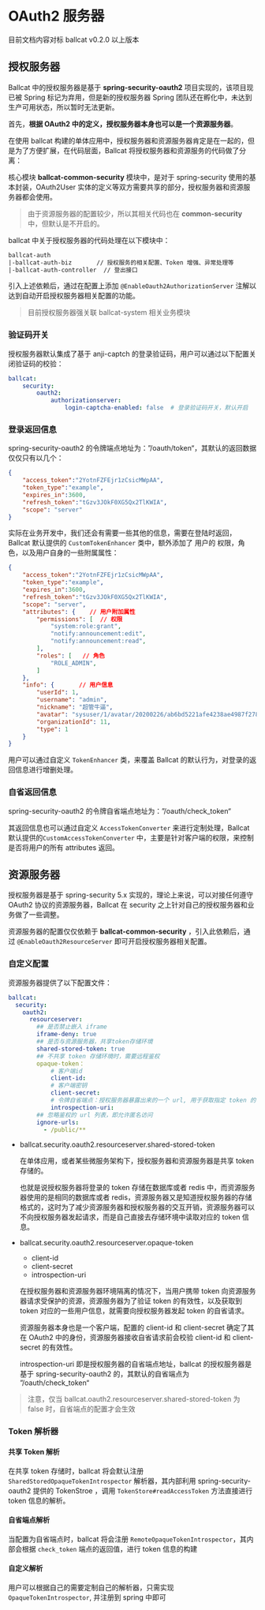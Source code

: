# OAuth2 服务器

目前文档内容对标 ballcat v0.2.0 以上版本

## 授权服务器

Ballcat 中的授权服务器是基于 **spring-security-oauth2** 项目实现的，该项目现已被 Spring 标记为弃用，但是新的授权服务器 Spring 团队还在孵化中，未达到生产可用状态，所以暂时无法更新。



首先，**根据 OAuth2 中的定义，授权服务器本身也可以是一个资源服务器**。

在使用 ballcat 构建的单体应用中，授权服务器和资源服务器肯定是在一起的，但是为了方便扩展，在代码层面，Ballcat 将授权服务器和资源服务的代码做了分离：



核心模块 **ballcat-common-security** 模块中，是对于 spring-security 使用的基本封装，OAuth2User 实体的定义等双方需要共享的部分，授权服务器和资源服务器都会使用。

> 由于资源服务器的配置较少，所以其相关代码也在 **common-security**  中，但默认是不开启的。



ballcat 中关于授权服务器的代码处理在以下模块中：

```xml
ballcat-auth
|-ballcat-auth-biz		 // 授权服务的相关配置、Token 增强、异常处理等
|-ballcat-auth-controller  // 登出接口
```

引入上述依赖后，通过在配置上添加 `@EnableOauth2AuthorizationServer` 注解以达到自动开启授权服务器相关配置的功能。

> 目前授权服务器强关联 ballcat-system 相关业务模块



### 验证码开关

授权服务器默认集成了基于 anji-captch 的登录验证码，用户可以通过以下配置关闭验证码的校验：

```yaml
ballcat:
	security:
		oauth2:
			authorizationserver:
				login-captcha-enabled: false  # 登录验证码开关，默认开启
```



### 登录返回信息

spring-security-oauth2 的令牌端点地址为：”/oauth/token“，其默认的返回数据仅仅只有以几个：

```json
{
    "access_token":"2YotnFZFEjr1zCsicMWpAA",
    "token_type":"example",
    "expires_in":3600,
    "refresh_token":"tGzv3JOkF0XG5Qx2TlKWIA",
    "scope": "server"
}
```

实际在业务开发中，我们还会有需要一些其他的信息，需要在登陆时返回，Ballcat 默认提供的 `CustomTokenEnhancer` 类中，额外添加了 用户的 权限，角色，以及用户自身的一些附属属性：

```json
{
    "access_token":"2YotnFZFEjr1zCsicMWpAA",
    "token_type":"example",
    "expires_in":3600,
    "refresh_token":"tGzv3JOkF0XG5Qx2TlKWIA",
    "scope": "server",
    "attributes": {    // 用户附加属性
        "permissions": [  // 权限
            "system:role:grant",
            "notify:announcement:edit",
            "notify:announcement:read",
        ],
        "roles": [   // 角色
            "ROLE_ADMIN",
        ]
    },
    "info": {		// 用户信息
        "userId": 1,
        "username": "admin",
        "nickname": "超管牛逼",
        "avatar": "sysuser/1/avatar/20200226/ab6bd5221afe4238ae4987f278758113.jpg",
        "organizationId": 11,
        "type": 1
    }
}
```

用户可以通过自定义 `TokenEnhancer` 类，来覆盖 Ballcat 的默认行为，对登录的返回信息进行增删处理。



### 自省返回信息

spring-security-oauth2 的令牌自省端点地址为：”/oauth/check_token“

其返回信息也可以通过自定义 `AccessTokenConverter` 来进行定制处理，Ballcat 默认提供的`CustomAccessTokenConverter` 中，主要是针对客户端的权限，来控制是否将用户的所有 attributes 返回。





## 资源服务器

授权服务器是基于 spring-security 5.x 实现的，理论上来说，可以对接任何遵守 OAuth2 协议的资源服务器，Ballcat 在 security 之上针对自己的授权服务器和业务做了一些调整。



资源服务器的配置仅仅依赖于 **ballcat-common-security** ，引入此依赖后，通过 `@EnableOauth2ResourceServer` 即可开启授权服务器相关配置。



### 自定义配置

资源服务器提供了以下配置文件：

```yaml
ballcat:
  security:
    oauth2:
      resourceserver:
      	## 是否禁止嵌入 iframe
      	iframe-deny: true
      	## 是否与资源服务器，共享token存储环境
      	shared-stored-token: true
      	## 不共享 token 存储环境时，需要远程鉴权
      	opaque-token：
      		# 客户端id
      		client-id:
            # 客户端密钥
      		client-secret:
      		# 令牌自省端点：授权服务器暴露出来的一个 url, 用于获取指定 token 的信息
      		introspection-uri: 
        ## 忽略鉴权的 url 列表，即允许匿名访问
        ignore-urls:
          - /public/**
```

- ballcat.security.oauth2.resourceserver.shared-stored-token

  在单体应用，或者某些微服务架构下，授权服务器和资源服务器是共享 token 存储的。

  也就是说授权服务器将登录的 token 存储在数据库或者 redis 中，而资源服务器使用的是相同的数据库或者 redis，资源服务器又是知道授权服务器的存储格式的，这时为了减少资源服务器和授权服务器的交互开销，资源服务器可以不向授权服务器发起请求，而是自己直接去存储环境中读取对应的 token 信息。

- ballcat.security.oauth2.resourceserver.opaque-token 

  - client-id
  - client-secret
  - introspection-uri

  在授权服务器和资源服务器环境隔离的情况下，当用户携带 token 向资源服务器请求受保护的资源，资源服务器为了验证 token 的有效性，以及获取到 token 对应的一些用户信息，就需要向授权服务器发起 token 的自省请求。

  资源服务器本身也是一个客户端，配置的 client-id 和 client-secret 确定了其在 OAuth2 中的身份，资源服务器接收自省请求前会校验 client-id 和 client-secret 的有效性。

  introspection-uri 即是授权服务器的自省端点地址，ballcat 的授权服务器是基于 spring-security-oauth2 的，其默认的自省端点为
  ”/oauth/check_token“

> 注意，仅当 ballcat.oauth2.resourceserver.shared-stored-token 为 false 时，自省端点的配置才会生效



### Token 解析器

#### 共享 Token 解析

在共享 token 存储时，ballcat 将会默认注册 `SharedStoredOpaqueTokenIntrospector` 解析器，其内部利用 spring-security-oauth2 提供的 TokenStroe ，调用  `TokenStore#readAccessToken` 方法直接进行 token 信息的解析。

#### 自省端点解析

当配置为自省端点时，ballcat 将会注册 `RemoteOpaqueTokenIntrospector`，其内部会根据 `check_token` 端点的返回值，进行 token 信息的构建

#### 自定义解析

用户可以根据自己的需要定制自己的解析器，只需实现 `OpaqueTokenIntrospector`, 并注册到 spring 中即可

